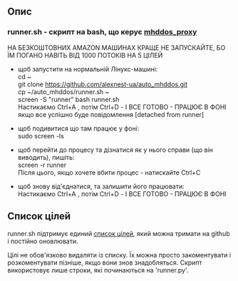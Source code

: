 ## Опис

### runner.sh - скрипт на bash, що керує [mhddos_proxy](https://github.com/porthole-ascend-cinnamon/mhddos_proxy)

НА БЕЗКОШТОВНИХ AMAZON МАШИНАХ КРАЩЕ НЕ ЗАПУСКАЙТЕ, БО ЇМ ПОГАНО НАВІТЬ ВІД 1000 ПОТОКІВ НА 5 ЦІЛЕЙ  
  
  
* щоб запустити на нормальній Лінукс-машині:  
cd ~  
git clone https://github.com/alexnest-ua/auto_mhddos.git  
cp ~/auto_mhddos/runner.sh ~  
screen -S "runner" bash runner.sh  
Настикаємо Ctrl+A , потім Ctrl+D - І ВСЕ ГОТОВО - ПРАЦЮЄ В ФОНІ  
якщо все успішно буде повідомлення [detached from runner]  
  
* щоб подивитися що там працює у фоні:  
sudo screen -ls  

* щоб перейти до процесу та дізнатися як у нього справи (що він виводить), пишіть:  
screen -r runner  
Після цього, якщо хочете вбити процес - натискайте Ctrl+C  

* щоб знову від'єднатися, та залишити його працювати:  
Настикаємо Ctrl+A , потім Ctrl+D - І ВСЕ ГОТОВО - ПРАЦЮЄ В ФОНІ  
  
  
## Список цілей  

  

runner.sh підтримує единий [список цілей](https://raw.githubusercontent.com/alexnest-ua/auto_mhddos/main/runner_targets), який можна тримати на github і постійно оновлювати.  
  
  
  
Цілі не обов'язково видаляти із списку. Їх можна просто закоментувати і розкоментувати пізніше, якщо вони знов знадобляться. Скрипт використовує лише строки, які починаються на 'runner.py'.  
